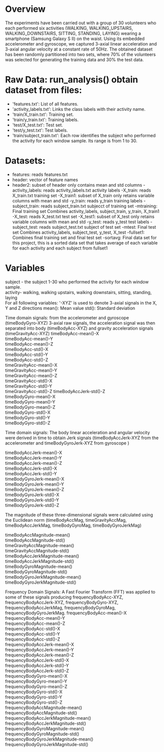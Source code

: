 Overview
======================================
The experiments have been carried out with a group of 30 volunteers who each performed six activities (WALKING, WALKING_UPSTAIRS, WALKING_DOWNSTAIRS, SITTING, STANDING, LAYING) wearing a smartphone (Samsung Galaxy S II) on the waist. Using its embedded accelerometer and gyroscope, we captured 3-axial linear acceleration and 3-axial angular velocity at a constant rate of 50Hz. The obtained dataset has been randomly partitioned into two sets, where 70% of the volunteers was selected for generating the training data and 30% the test data. 

Raw Data: run_analysis() obtain dataset from files:
===============================================
- 'features.txt': List of all features.
- 'activity_labels.txt': Links the class labels with their activity name.
- 'train/X_train.txt': Training set.
- 'train/y_train.txt': Training labels.
- 'test/X_test.txt': Test set.
- 'test/y_test.txt': Test labels.
- 'train/subject_train.txt': Each row identifies the subject who performed the activity for each window sample. Its range is from 1 to 30. 

Datasets:
========
- features: reads features.txt
- header: vector of feature names
- header2: subset of header only contains mean and std columns
-activity_labels: reads activity_labels.txt activity labels
-X_train: reads X_train.txt training set
-X_train1: subset of X_train only retains variable columns with mean and std
-y_train: reads y_train training labels
-subject_train: reads subject_train.txt subjecct of training set
-mtraining: Final training set Combines activity_labels, subject_train, y_train, X_train1
-X_test: reads X_test.txt test set
-X_test1: subset of X_test only retains variable columns with mean and std
-y_test: reads y_test test labels
-subject_test: reads subject_test.txt subject of test set
-mtest: Final test set Combines activity_labels, subject_test, y_test, X_test
-fullset1: Combines final training set and final test set
-sortavg: Final data set for this project, this is a sorted data set that takes average of each variable for each activity and each subject from fullset1

Variables
=========

subject - the subject 1-30 who performed the activity for each window sample.                       
activity- walking, walking upstairs, walking downstairs, sitting, standing, laying     
For all following variables: 
'-XYZ' is used to denote 3-axial signals in the X, Y and Z directions
mean(): Mean value
std(): Standard deviation

Time domain signals: from the accelerometer and gyroscope (timeBodyGyro-XYZ) 3-axial raw signals, the acceleration signal was then separated into body (timeBodyAcc-XYZ) and gravity acceleration signals (timeGravityAcc-XYZ)
timeBodyAcc-mean()-X               
timeBodyAcc-mean()-Y                 
timeBodyAcc-mean()-Z                  
timeBodyAcc-std()-X                  
timeBodyAcc-std()-Y                
timeBodyAcc-std()-Z                  
timeGravityAcc-mean()-X               
timeGravityAcc-mean()-Y              
timeGravityAcc-mean()-Z               
timeGravityAcc-std()-X               
timeGravityAcc-std()-Y              
timeGravityAcc-std()-Z 
timeBodyAccJerk-std()-Z              
timeBodyGyro-mean()-X                 
timeBodyGyro-mean()-Y                
timeBodyGyro-mean()-Z                 
timeBodyGyro-std()-X                 
timeBodyGyro-std()-Y                  
timeBodyGyro-std()-Z      

Time domain signals: The body linear acceleration and angular velocity were derived in time to obtain Jerk signals (timeBodyAccJerk-XYZ from the accelerometer and timeBodyGyroJerk-XYZ from gyroscope )

timeBodyAccJerk-mean()-X             
timeBodyAccJerk-mean()-Y             
timeBodyAccJerk-mean()-Z              
timeBodyAccJerk-std()-X              
timeBodyAccJerk-std()-Y               
timeBodyGyroJerk-mean()-X             
timeBodyGyroJerk-mean()-Y            
timeBodyGyroJerk-mean()-Z             
timeBodyGyroJerk-std()-X             
timeBodyGyroJerk-std()-Y              
timeBodyGyroJerk-std()-Z   

The magnitude of these three-dimensional signals were calculated using the Euclidean norm (timeBodyAccMag, timeGravityAccMag, timeBodyAccJerkMag, timeBodyGyroMag, timeBodyGyroJerkMag)

timeBodyAccMagnitude-mean()           
timeBodyAccMagnitude-std()           
timeGravityAccMagnitude-mean()        
timeGravityAccMagnitude-std()        
timeBodyAccJerkMagnitude-mean()       
timeBodyAccJerkMagnitude-std()       
timeBodyGyroMagnitude-mean()          
timeBodyGyroMagnitude-std()          
timeBodyGyroJerkMagnitude-mean()      
timeBodyGyroJerkMagnitude-std()  

Frequency Domain Signals:
A Fast Fourier Transform (FFT) was applied to some of these signals producing frequencyBodyAcc-XYZ, frequencyBodyAccJerk-XYZ, frequencyBodyGyro-XYZ, frequencyBodyAccJerkMag, frequencyBodyGyroMag, frequencyBodyGyroJerkMag. 
frequencyBodyAcc-mean()-X             
frequencyBodyAcc-mean()-Y            
frequencyBodyAcc-mean()-Z             
frequencyBodyAcc-std()-X             
frequencyBodyAcc-std()-Y              
frequencyBodyAcc-std()-Z             
frequencyBodyAccJerk-mean()-X         
frequencyBodyAccJerk-mean()-Y        
frequencyBodyAccJerk-mean()-Z         
frequencyBodyAccJerk-std()-X         
frequencyBodyAccJerk-std()-Y          
frequencyBodyAccJerk-std()-Z         
frequencyBodyGyro-mean()-X            
frequencyBodyGyro-mean()-Y           
frequencyBodyGyro-mean()-Z            
frequencyBodyGyro-std()-X            
frequencyBodyGyro-std()-Y             
frequencyBodyGyro-std()-Z            
frequencyBodyAccMagnitude-mean()      
frequencyBodyAccMagnitude-std()      
frequencyBodyAccJerkMagnitude-mean()  
frequencyBodyAccJerkMagnitude-std()  
frequencyBodyGyroMagnitude-mean()     
frequencyBodyGyroMagnitude-std()     
frequencyBodyGyroJerkMagnitude-mean() 
frequencyBodyGyroJerkMagnitude-std() 
